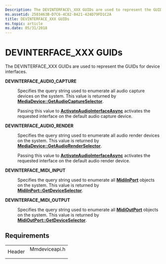```yaml
---
Description: The DEVINTERFACE\_XXX GUIDs are used to represent the GUIDs for device interfaces.
ms.assetid: 2503463B-D7C6-4C82-8421-424D79FD1C2A
title: DEVINTERFACE_XXX GUIDs
ms.topic: article
ms.date: 05/31/2018
---
```


# DEVINTERFACE\_XXX GUIDs

The DEVINTERFACE\_XXX GUIDs are used to represent the GUIDs for device interfaces.

<dl> <dt>

<span id="DEVINTERFACE_AUDIO_CAPTURE"></span><span id="devinterface_audio_capture"></span>**DEVINTERFACE\_AUDIO\_CAPTURE**
</dt> <dd> <dl> <dt>



Specifies the query string used to enumerate all audio capture devices on the system. This value is returned by [**MediaDevice::GetAudioCaptureSelector**](https://docs.microsoft.com/uwp/api/windows.media.devices.mediadevice.getaudiocaptureselector).

Passing this value to [**ActivateAudioInterfaceAsync**](/windows/desktop/api/mmdeviceapi/nf-mmdeviceapi-activateaudiointerfaceasync) activates the requested interface on the default audio capture device.


</dt> </dl> </dd> <dt>

<span id="DEVINTERFACE_AUDIO_RENDER"></span><span id="devinterface_audio_render"></span>**DEVINTERFACE\_AUDIO\_RENDER**
</dt> <dd> <dl> <dt>



Specifies the query string used to enumerate all audio render devices on the system. This value is returned by [**MediaDevice::GetAudioRenderSelector**](https://docs.microsoft.com/uwp/api/windows.media.devices.mediadevice.getaudiorenderselector).

Passing this value to [**ActivateAudioInterfaceAsync**](/windows/desktop/api/mmdeviceapi/nf-mmdeviceapi-activateaudiointerfaceasync) activates the requested interface on the default audio render device.


</dt> </dl> </dd> <dt>

<span id="DEVINTERFACE_MIDI_INPUT"></span><span id="devinterface_midi_input"></span>**DEVINTERFACE\_MIDI\_INPUT**
</dt> <dd> <dl> <dt>



Specifies the query string used to enumerate all [**MidiInPort**](https://docs.microsoft.com/uwp/api/Windows.Devices.Midi.MidiInPort) objects on the system. This value is returned by [**MidiInPort::GetDeviceSelector**](https://docs.microsoft.com/uwp/api/windows.devices.midi.midiinport.getdeviceselector).


</dt> </dl> </dd> <dt>

<span id="DEVINTERFACE_MIDI_OUTPUT"></span><span id="devinterface_midi_output"></span>**DEVINTERFACE\_MIDI\_OUTPUT**
</dt> <dd> <dl> <dt>



Specifies the query string used to enumerate all [**MidiOutPort**](https://docs.microsoft.com/uwp/api/Windows.Devices.Midi.MidiOutPort) objects on the system. This value is returned by [**MidiOutPort::GetDeviceSelector**](https://docs.microsoft.com/uwp/api/windows.devices.midi.midioutport.getdeviceselector).


</dt> </dl> </dd> </dl>

## Requirements



|                   |                                                                                          |
|-------------------|------------------------------------------------------------------------------------------|
| Header<br/> | <dl> <dt>Mmdeviceapi.h</dt> </dl> |



 

 




